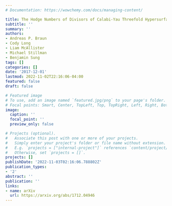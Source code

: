 ```yaml
---
# Documentation: https://wowchemy.com/docs/managing-content/

title: The Hodge Numbers of Divisors of Calabi-Yau Threefold Hypersurfaces
subtitle: ''
summary: ''
authors:
- Andreas P. Braun
- Cody Long
- Liam McAllister
- Michael Stillman
- Benjamin Sung
tags: []
categories: []
date: '2017-12-01'
lastmod: 2022-11-02T22:16:06-04:00
featured: false
draft: false

# Featured image
# To use, add an image named `featured.jpg/png` to your page's folder.
# Focal points: Smart, Center, TopLeft, Top, TopRight, Left, Right, BottomLeft, Bottom, BottomRight.
image:
  caption: ''
  focal_point: ''
  preview_only: false

# Projects (optional).
#   Associate this post with one or more of your projects.
#   Simply enter your project's folder or file name without extension.
#   E.g. `projects = ["internal-project"]` references `content/project/deep-learning/index.md`.
#   Otherwise, set `projects = []`.
projects: []
publishDate: '2022-11-03T02:16:06.788802Z'
publication_types:
- '2'
abstract: ''
publication: ''
links:
- name: arXiv
  url: https://arxiv.org/abs/1712.04946
---
```

